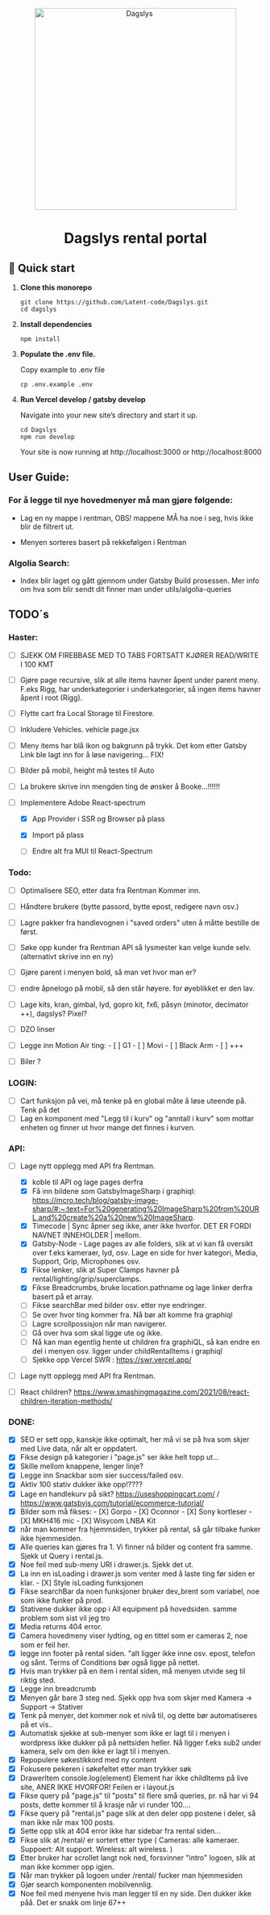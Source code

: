 <p align="center">
  <a href="https://www.dagslys.no/en/">
    <img alt="Dagslys" src="https://www.dagslys.no/wp-content/uploads/2019/02/dagslys-logo2.png" width="400" />
  </a>
</p>
<h1 align="center">
  Dagslys rental portal
</h1>

## 🚀 Quick start

1.  **Clone this monorepo**

    ```shell
    git clone https://github.com/Latent-code/Dagslys.git
    cd dagslys
    ```

2.  **Install dependencies**

    ```shell
    npm install
    ```

3.  **Populate the .env file.**

    Copy example to .env file

    ```shell
    cp .env.example .env
    ```

4.  **Run Vercel develop / gatsby develop**

    Navigate into your new site’s directory and start it up.

    ```shell
    cd Dagslys
    npm run develop
    ```

    Your site is now running at http://localhost:3000 or http://localhost:8000

## User Guide:

### For å legge til nye hovedmenyer må man gjøre følgende:

- Lag en ny mappe i rentman, OBS! mappene MÅ ha noe i seg, hvis ikke blir de filtrert ut.

- Menyen sorteres basert på rekkefølgen i Rentman

### Algolia Search:

- Index blir laget og gått gjennom under Gatsby Build prosessen. Mer info om hva som blir sendt dit finner man under utils/algolia-queries

## TODO´s

### Haster:
- [ ] SJEKK OM FIREBBASE MED TO TABS FORTSATT KJØRER READ/WRITE I 100 KMT
- [ ] Gjøre page recursive, slik at alle items havner åpent under parent meny. F.eks Rigg, har underkategorier i underkategorier, så ingen items havner åpent i root (Rigg).

- [ ] Flytte cart fra Local Storage til Firestore.

- [ ] Inkludere Vehicles. vehicle page.jsx

- [ ] Meny items har blå ikon og bakgrunn på trykk. Det kom etter Gatsby Link ble lagt inn for å løse navigering... FIX!

- [ ] Bilder på mobil, height må testes til Auto

- [ ] La brukere skrive inn mengden ting de ønsker å Booke...!!!!!!

- [ ] Implementere Adobe React-spectrum
  - [x] App Provider i SSR og Browser på plass
  - [x] Import på plass
  - [ ] Endre alt fra MUI til React-Spectrum


### Todo:

- [ ] Optimalisere SEO, etter data fra Rentman Kommer inn.
- [ ] Håndtere brukere (bytte passord, bytte epost, redigere navn osv.)
- [ ] Lagre pakker fra handlevognen i "saved orders" uten å måtte bestille de først.
- [ ] Søke opp kunder fra Rentman API så lysmester kan velge kunde selv. (alternativt skrive inn en ny)


- [ ] Gjøre parent i menyen bold, så man vet hvor man er?

- [ ] endre åpnelogo på mobil, så den står høyere. for øyeblikket er den lav.

- [ ] Lage kits, kran, gimbal, lyd, gopro kit, fx6, påsyn (minotor, decimator ++), dagslys? Pixel?

- [ ] DZO linser
- [ ] Legge inn Motion Air ting: - [ ] G1 - [ ] Movi - [ ] Black Arm - [ ] +++

- [ ] Biler ?

### LOGIN:

- [ ] Cart funksjon på vei, må tenke på en global måte å løse uteende på. Tenk på det
- [ ] Lag en komponent med "Legg til i kurv" og "anntall i kurv" som mottar enheten og finner ut hvor mange det finnes i kurven.

### API:

- [ ] Lage nytt opplegg med API fra Rentman.
  - [x] koble til API og lage pages derfra
  - [x] Få inn bildene som GatsbyImageSharp i graphiql: https://mcro.tech/blog/gatsby-image-sharp/#:~:text=For%20generating%20ImageSharp%20from%20URL,and%20create%20a%20new%20ImageSharp.
  - [X] Timecode | Sync åpner seg ikke, aner ikke hvorfor. DET ER FORDI NAVNET INNEHOLDER | mellom.
  - [x] Gatsby-Node - Lage pages av alle folders, slik at vi kan få oversikt over f.eks kameraer, lyd, osv. Lage en side for hver kategori, Media, Support, Grip, Microphones osv.
  - [X] Fikse lenker, slik at Super Clamps havner på rental/lighting/grip/superclamps.
  - [X] Fikse Breadcrumbs, bruke location.pathname og lage linker derfra basert på et array.
  - [ ] Fikse searchBar med bilder osv. etter nye endringer.
  - [ ] Se over hvor ting kommer fra. Nå bør alt komme fra graphiql
  - [ ] Lagre scrollpossisjon når man navigerer.
  - [ ] Gå over hva som skal ligge ute og ikke.
  - [ ] Nå kan man egentlig hente ut children fra graphiQL, så kan endre en del i menyen osv. ligger under childRentalItems i graphiql
  - [ ] Sjekke opp Vercel SWR : https://swr.vercel.app/
- [ ] Lage nytt opplegg med API fra Rentman.

- [ ] React children? https://www.smashingmagazine.com/2021/08/react-children-iteration-methods/

### DONE:

- [x] SEO er sett opp, kanskje ikke optimalt, her må vi se på hva som skjer med Live data, når alt er oppdatert.
- [x] Fikse design på kategorier i "page.js" ser ikke helt topp ut...
- [x] Skille mellom knappene, lenger linje?
- [x] Legge inn Snackbar som sier success/failed osv.
- [x] Aktiv 100 stativ dukker ikke opp!????
- [x] Lage en handlekurv på sikt? https://useshoppingcart.com/ / https://www.gatsbyjs.com/tutorial/ecommerce-tutorial/
- [x] Bilder som må fikses: - [X] Gorpo - [X] Oconnor - [X] Sony kortleser - [X] MKH416 mic - [X] Wisycom LNBA Kit
- [x] når man kommer fra hjemmsiden, trykker på rental, så går tilbake funker ikke hjemmesiden.
- [x] Alle queries kan gjøres fra 1. Vi finner nå bilder og content fra samme. Sjekk ut Query i rental.js.
- [x] Noe feil med sub-meny URI i drawer.js. Sjekk det ut.
- [x] La inn en isLoading i drawer.js som venter med å laste ting før siden er klar. - [X] Style isLoading funksjonen
- [x] Fikse searchBar da noen funksjoner bruker dev_brent som variabel, noe som ikke funker på prod.
- [x] Stativene dukker ikke opp i All equipment på hovedsiden. samme problem som sist vil jeg tro
- [x] Media returns 404 error.
- [x] Camera hovedmeny viser lydting, og en tittel som er cameras 2, noe som er feil her.
- [x] legge inn footer på rental siden. "alt ligger ikke inne osv. epost, telefon og sånt. Terms of Conditions bør også ligge på nettet.
- [x] Hvis man trykker på en item i rental siden, må menyen utvide seg til riktig sted.
- [x] Legge inn breadcrumb
- [x] Menyen går bare 3 steg ned. Sjekk opp hva som skjer med Kamera -> Support -> Stativer
- [x] Tenk på menyer, det kommer nok et nivå til, og dette bør automatiseres på et vis..
- [x] Automatisk sjekke at sub-menyer som ikke er lagt til i menyen i wordpress ikke dukker på på nettsiden heller. Nå ligger f.eks sub2 under kamera, selv om den ikke er lagt til i menyen.
- [x] Repopulere søkestikkord med ny content
- [x] Fokusere pekeren i søkefeltet etter man trykker søk
- [x] DrawerItem console.log(element) Element har ikke childItems på live site, ANER IKKE HVORFOR! Feilen er i layout.js
- [x] Fikse query på "page.js" til "posts" til flere små queries, pr. nå har vi 94 posts, dette kommer til å krasje når vi runder 100....
- [x] Fikse query på "rental.js" page slik at den deler opp postene i deler, så man ikke når max 100 posts.
- [x] Sette opp slik at 404 error ikke har sidebar fra rental siden...
- [x] Fikse slik at /rental/ er sortert etter type ( Cameras: alle kameraer. Suppoert: Alt support. Wireless: alt wireless. )
- [x] Etter bruker har scrollet langt nok ned, forsvinner "intro" logoen, slik at man ikke kommer opp igjen.
- [x] Når man trykker på logoen under /rental/ fucker man hjemmesiden
- [x] Gjør search komponenten mobilvennlig.
- [x] Noe feil med menyene hvis man legger til en ny side. Den dukker ikke påå. Det er snakk om linje 67++
